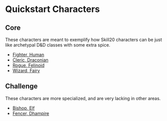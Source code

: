 # Quickstart Characters

## Core

These characters are meant to exemplify how Skill20 characters can be just like archetypal D&D classes with some extra spice.

- [Fighter, Human](/QuickstartCharacters/HumanFighter.txt)
- [Cleric, Draconian](/QuickstartCharacters/DraconianCleric.txt)
- [Rogue, Felinoid](/QuickstartCharacters/FelinoidRogue.txt)
- [Wizard, Fairy](/QuickstartCharacters/FairyWizard.txt)

## Challenge

These characters are more specialized, and are very lacking in other areas.

- [Bishop, Elf](/QuickstartCharacters/ElfBishop.txt)
- [Fencer, Dhampire](/QuickstartCharacters/DhampireFencer.txt)
